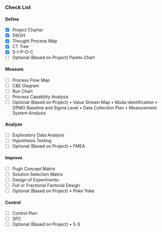 ### Check List

#### Define

- [x] Project Charter
- [x] 5W2H
- [x] Thought Process Map
- [x] CT Tree
- [x] S-I-P-O-C
- [ ] Optional (Based on Project) Pareto Chart

#### Measure

- [ ] Process Flow Map
- [ ] C&E Diagram
- [ ] Run Chart
- [ ] Process Capability Analysis
- [ ] Optional (Based on Project)
• Value Stream Map
• Muda identification
• DPMO Baseline and Sigma Level
• Data Collection Plan
• Measurement System Analysis

#### Analyze

- [ ] Exploratory Data Analysis
- [ ] Hypothesis Testing
- [ ] Optional (Based on Project)
• FMEA

#### Improve

- [ ] Pugh Concept Matrix
- [ ] Solution Selection Matrix
- [ ] Design of Experiments:
- [ ] Full or Fractional Factorial Design
- [ ] Optional (Based on Project)
• Poke Yoke

#### Control

- [ ] Control Plan
- [ ] SPC
- [ ] Optional (Based on Project)
• 5-S
